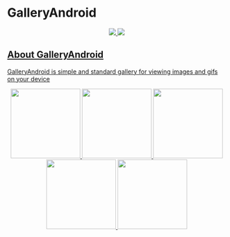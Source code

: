 # GalleryAndroid

<p align="center">
  <a href="https://www.code-inspector.com/public/project/2752/GalleryAndroid/dashboard">
  <img src="https://www.code-inspector.com/project/2752/score/svg"/>
  <a href="https://github.com/KirillKozinets/GalleryAndroid/releases/download/2.2/app.apk">
  <img src="https://img.shields.io/static/v1?label=download&message=2.2&color=%3CCOLOR%3E" />
</p>
    
## About GalleryAndroid
GalleryAndroid is simple and standard gallery for viewing images and gifs on your device

<p align="center">
<img src="https://i.imgur.com/WvHB376.jpg" width="160">
<img src="https://i.imgur.com/zcWFojo.jpg" width="160">
<img src="https://i.imgur.com/xQsdWZ1.jpg" width="160">
<img src="https://i.imgur.com/evQTa8k.jpg" width="160">
<img src="https://i.imgur.com/B5ibnzb.jpg" width="160">
  </p>
